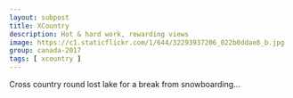 ```yaml
---
layout: subpost
title: XCountry
description: Hot & hard work, rewarding views
image: https://c1.staticflickr.com/1/644/32293937206_022b0ddae8_b.jpg
group: canada-2017
tags: [ xcountry ]
---
```


Cross country round lost lake for a break from snowboarding...

